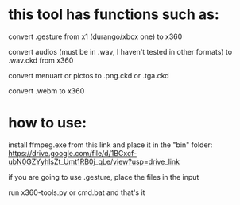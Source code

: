 # this tool has functions such as:

convert .gesture from x1 (durango/xbox one) to x360

convert audios (must be in .wav, I haven't tested in other formats) to .wav.ckd from x360

convert menuart or pictos to .png.ckd or .tga.ckd

convert .webm to x360


# how to use:

install ffmpeg.exe from this link and place it in the "bin" folder: https://drive.google.com/file/d/1BCxcf-ubN0GZYyhlsZt_Umt1RB0j_qLe/view?usp=drive_link

if you are going to use .gesture, place the files in the input

run x360-tools.py or cmd.bat and that's it
